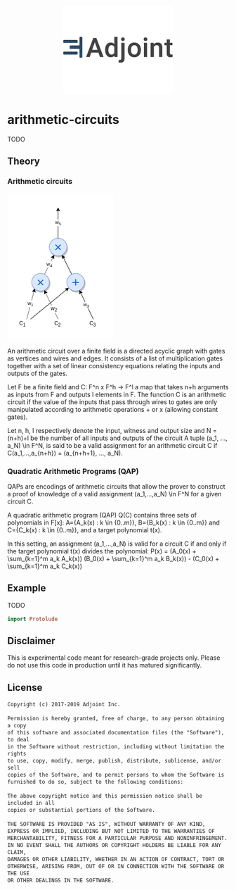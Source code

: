 <p align="center">
<a href="https://www.adjoint.io">
  <img width="250" src="./.assets/adjoint.png" alt="Adjoint Logo" />
</a>
</p>

# arithmetic-circuits

TODO

## Theory

### Arithmetic circuits

<img src="./.assets/circuit.png" alt="Arithmetic Circuit" />

An arithmetic circuit over a finite field is a
directed acyclic graph with gates as vertices and wires and edges. It consists of a list of multiplication gates together with a set of linear
consistency equations relating the inputs and outputs of the gates.

Let F be a finite field and C: F^n x F^h -> F^l a map that takes n+h
arguments as inputs from F and outputs l elements in F. The function C is an arithmetic circuit if the
value of the inputs that pass through wires to gates are only manipulated according to arithmetic operations + or x (allowing
constant gates).

Let n, h, l respectively denote the input, witness and output size and
N = (n+h)+l be the number of all inputs and outputs of the circuit
A tuple (a_1, ..., a_N) \in F^N, is said to be a valid
assignment for an arithmetic circuit C if C(a_1,...,a_{n+h}) = (a_{n+h+1}, ..., a_N).


### Quadratic Arithmetic Programs (QAP)

QAPs are encodings of arithmetic circuits that allow the prover to construct a
proof of knowledge of a valid assignment (a_1,...,a_N) \in F^N for a given
circuit C.

A quadratic arithmetic program (QAP) Q(C) contains three sets of polynomials in F[x]:
A={A_k(x) : k \in {0..m}}, B={B_k(x) : k \in {0..m}} and C={C_k(x) : k \in {0..m}},
and a target polynomial t(x).

In this setting, an assignment (a_1,...,a_N) is valid for a circuit C if and only if the target
polynomial t(x) divides the polynomial:
P(x) = (A_0(x) + \sum_{k=1}^m a_k A_k(x)) (B_0(x) + \sum_{k=1}^m a_k B_k(x)) - (C_0(x) + \sum_{k=1}^m a_k C_k(x))

## Example

TODO

```haskell
import Protolude
```

## Disclaimer

This is experimental code meant for research-grade projects only. Please do not
use this code in production until it has matured significantly.

## License

```
Copyright (c) 2017-2019 Adjoint Inc.

Permission is hereby granted, free of charge, to any person obtaining a copy
of this software and associated documentation files (the "Software"), to deal
in the Software without restriction, including without limitation the rights
to use, copy, modify, merge, publish, distribute, sublicense, and/or sell
copies of the Software, and to permit persons to whom the Software is
furnished to do so, subject to the following conditions:

The above copyright notice and this permission notice shall be included in all
copies or substantial portions of the Software.

THE SOFTWARE IS PROVIDED "AS IS", WITHOUT WARRANTY OF ANY KIND,
EXPRESS OR IMPLIED, INCLUDING BUT NOT LIMITED TO THE WARRANTIES OF
MERCHANTABILITY, FITNESS FOR A PARTICULAR PURPOSE AND NONINFRINGEMENT.
IN NO EVENT SHALL THE AUTHORS OR COPYRIGHT HOLDERS BE LIABLE FOR ANY CLAIM,
DAMAGES OR OTHER LIABILITY, WHETHER IN AN ACTION OF CONTRACT, TORT OR
OTHERWISE, ARISING FROM, OUT OF OR IN CONNECTION WITH THE SOFTWARE OR THE USE
OR OTHER DEALINGS IN THE SOFTWARE.
```
